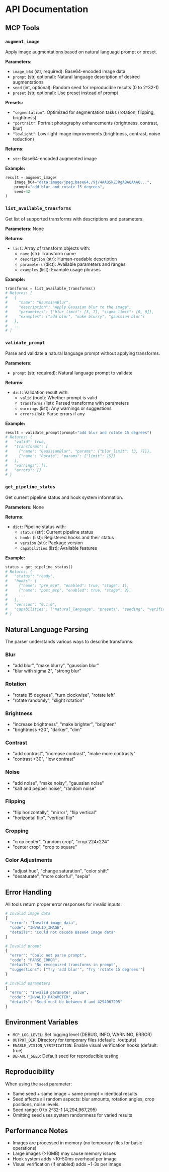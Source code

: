 # API Documentation

## MCP Tools

### `augment_image`

Apply image augmentations based on natural language prompt or preset.

**Parameters:**

- `image_b64` (str, required): Base64-encoded image data
- `prompt` (str, optional): Natural language description of desired augmentations
- `seed` (int, optional): Random seed for reproducible results (0 to 2^32-1)
- `preset` (str, optional): Use preset instead of prompt

**Presets:**

- `"segmentation"`: Optimized for segmentation tasks (rotation, flipping, brightness)
- `"portrait"`: Portrait photography enhancements (brightness, contrast, blur)
- `"lowlight"`: Low-light image improvements (brightness, contrast, noise reduction)

**Returns:**

- `str`: Base64-encoded augmented image

**Example:**

```python
result = augment_image(
    image_b64="data:image/jpeg;base64,/9j/4AAQSkZJRgABAQAAAQ...",
    prompt="add blur and rotate 15 degrees",
    seed=42
)
```

### `list_available_transforms`

Get list of supported transforms with descriptions and parameters.

**Parameters:** None

**Returns:**

- `list`: Array of transform objects with:
  - `name` (str): Transform name
  - `description` (str): Human-readable description
  - `parameters` (dict): Available parameters and ranges
  - `examples` (list): Example usage phrases

**Example:**

```python
transforms = list_available_transforms()
# Returns: [
#   {
#     "name": "GaussianBlur",
#     "description": "Apply Gaussian blur to the image",
#     "parameters": {"blur_limit": [3, 7], "sigma_limit": [0, 0]},
#     "examples": ["add blur", "make blurry", "gaussian blur"]
#   },
#   ...
# ]
```

### `validate_prompt`

Parse and validate a natural language prompt without applying transforms.

**Parameters:**

- `prompt` (str, required): Natural language prompt to validate

**Returns:**

- `dict`: Validation result with:
  - `valid` (bool): Whether prompt is valid
  - `transforms` (list): Parsed transforms with parameters
  - `warnings` (list): Any warnings or suggestions
  - `errors` (list): Parse errors if any

**Example:**

```python
result = validate_prompt(prompt="add blur and rotate 15 degrees")
# Returns: {
#   "valid": true,
#   "transforms": [
#     {"name": "GaussianBlur", "params": {"blur_limit": [3, 7]}},
#     {"name": "Rotate", "params": {"limit": 15}}
#   ],
#   "warnings": [],
#   "errors": []
# }
```

### `get_pipeline_status`

Get current pipeline status and hook system information.

**Parameters:** None

**Returns:**

- `dict`: Pipeline status with:
  - `status` (str): Current pipeline status
  - `hooks` (list): Registered hooks and their status
  - `version` (str): Package version
  - `capabilities` (list): Available features

**Example:**

```python
status = get_pipeline_status()
# Returns: {
#   "status": "ready",
#   "hooks": [
#     {"name": "pre_mcp", "enabled": true, "stage": 1},
#     {"name": "post_mcp", "enabled": true, "stage": 2},
#     ...
#   ],
#   "version": "0.1.0",
#   "capabilities": ["natural_language", "presets", "seeding", "verification"]
# }
```

## Natural Language Parsing

The parser understands various ways to describe transforms:

### Blur

- "add blur", "make blurry", "gaussian blur"
- "blur with sigma 2", "strong blur"

### Rotation

- "rotate 15 degrees", "turn clockwise", "rotate left"
- "rotate randomly", "slight rotation"

### Brightness

- "increase brightness", "make brighter", "brighten"
- "brightness +20", "darker", "dim"

### Contrast

- "add contrast", "increase contrast", "make more contrasty"
- "contrast +30", "low contrast"

### Noise

- "add noise", "make noisy", "gaussian noise"
- "salt and pepper noise", "random noise"

### Flipping

- "flip horizontally", "mirror", "flip vertical"
- "horizontal flip", "vertical flip"

### Cropping

- "crop center", "random crop", "crop 224x224"
- "center crop", "crop to square"

### Color Adjustments

- "adjust hue", "change saturation", "color shift"
- "desaturate", "more colorful", "sepia"

## Error Handling

All tools return proper error responses for invalid inputs:

```python
# Invalid image data
{
  "error": "Invalid image data",
  "code": "INVALID_IMAGE",
  "details": "Could not decode Base64 image data"
}

# Invalid prompt
{
  "error": "Could not parse prompt",
  "code": "PARSE_ERROR",
  "details": "No recognized transforms in prompt",
  "suggestions": ["Try 'add blur'", "Try 'rotate 15 degrees'"]
}

# Invalid parameters
{
  "error": "Invalid parameter value",
  "code": "INVALID_PARAMETER",
  "details": "Seed must be between 0 and 4294967295"
}
```

## Environment Variables

- `MCP_LOG_LEVEL`: Set logging level (DEBUG, INFO, WARNING, ERROR)
- `OUTPUT_DIR`: Directory for temporary files (default: ./outputs)
- `ENABLE_VISION_VERIFICATION`: Enable visual verification hooks (default: true)
- `DEFAULT_SEED`: Default seed for reproducible testing

## Reproducibility

When using the `seed` parameter:

- Same seed + same image + same prompt = identical results
- Seed affects all random aspects: blur amounts, rotation angles, crop positions, noise levels
- Seed range: 0 to 2^32-1 (4,294,967,295)
- Omitting seed uses system randomness for varied results

## Performance Notes

- Images are processed in memory (no temporary files for basic operations)
- Large images (>10MB) may cause memory issues
- Hook system adds ~10-50ms overhead per image
- Visual verification (if enabled) adds ~1-3s per image
